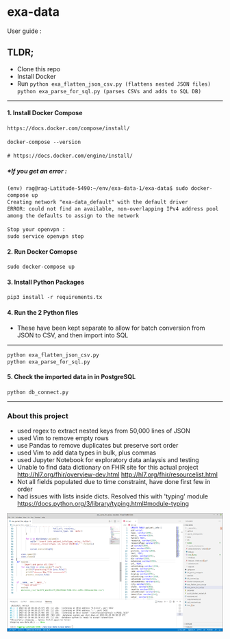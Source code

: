 # exa-data

User guide : 

## TLDR;

- Clone this repo
- Install Docker
- Run
    `python exa_flatten_json_csv.py (flattens nested JSON files)`
    `python exa_parse_for_sql.py (parses CSVs and adds to SQL DB)`

---

#### 1. Install Docker Compose

    https://docs.docker.com/compose/install/
    
    docker-compose --version
    
    # https://docs.docker.com/engine/install/
    
##### *If you get an error :
    
    (env) rag@rag-Latitude-5490:~/env/exa-data-1/exa-data$ sudo docker-compose up
    Creating network "exa-data_default" with the default driver
    ERROR: could not find an available, non-overlapping IPv4 address pool among the defaults to assign to the network
    
    Stop your openvpn :
    sudo service openvpn stop
    
#### 2. Run Docker Comopse
 
    sudo docker-compose up
    
#### 3. Install Python Packages

    pip3 install -r requirements.tx
    
#### 4. Run the 2 Python files

- These have been kept separate to allow for batch conversion from JSON to CSV, and then import into SQL
---
    python exa_flatten_json_csv.py
    python exa_parse_for_sql.py
  
#### 5. Check the imported data in in PostgreSQL 
    python db_connect.py
    
---

### About this project

- used regex to extract nested keys from 50,000 lines of JSON
- used Vim to remove empty rows
- use Pandas to remove duplicates but preserve sort order
- used Vim to add data types in bulk, plus commas
- used Jupyter Notebook for exploratory data anlaysis and testing
- Unable to find data dictionary on FHIR site for this actual project http://hl7.org/fhir/overview-dev.html http://hl7.org/fhir/resourcelist.html
- Not all fields populated due to time constraint, have done first few in order
- had issues with lists inside dicts. Resolved this with 'typing' module https://docs.python.org/3/library/typing.html#module-typing

![screenshot](https://github.com/RGGH/exa-data/blob/main/notes/db_v_py.png)
  

   
    
   
    
    
